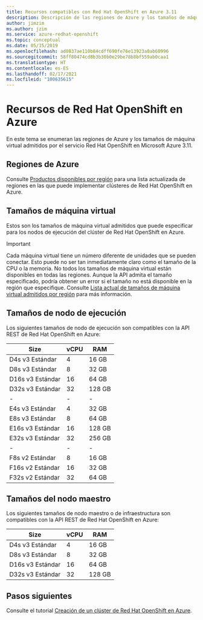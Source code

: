 ```yaml
---
title: Recursos compatibles con Red Hat OpenShift en Azure 3.11
description: Descripción de las regiones de Azure y los tamaños de máquina virtual admitidos por Red Hat OpenShift en Microsoft Azure.
author: jimzim
ms.author: jzim
ms.service: azure-redhat-openshift
ms.topic: conceptual
ms.date: 05/15/2019
ms.openlocfilehash: ad0837ae110b84cdff690fe76e13923a0ab60996
ms.sourcegitcommit: 58ff80474cd8b3b30b0e29be78b8bf559ab0caa1
ms.translationtype: HT
ms.contentlocale: es-ES
ms.lasthandoff: 02/17/2021
ms.locfileid: "100635615"
---
```

# <a name="azure-red-hat-openshift-resources"></a>Recursos de Red Hat OpenShift en Azure

En este tema se enumeran las regiones de Azure y los tamaños de máquina virtual admitidos por el servicio Red Hat OpenShift en Microsoft Azure 3.11.

## <a name="azure-regions"></a>Regiones de Azure

Consulte [Productos disponibles por región](https://azure.microsoft.com/global-infrastructure/services/?products=openshift&regions=all) para una lista actualizada de regiones en las que puede implementar clústeres de Red Hat OpenShift en Azure.

## <a name="virtual-machine-sizes"></a>Tamaños de máquina virtual

Estos son los tamaños de máquina virtual admitidos que puede especificar para los nodos de ejecución del clúster de Red Hat OpenShift en Azure.

> [!Important]
> Cada máquina virtual tiene un número diferente de unidades que se pueden conectar. Esto puede no ser tan inmediatamente claro como el tamaño de la CPU o la memoria.
> No todos los tamaños de máquina virtual están disponibles en todas las regiones. Aunque la API admita el tamaño especificado, podría obtener un error si el tamaño no está disponible en la región que especifique.
> Consulte [Lista actual de tamaños de máquina virtual admitidos por región](https://azure.microsoft.com/global-infrastructure/services/?products=virtual-machines) para más información.

## <a name="compute-node-sizes"></a>Tamaños de nodo de ejecución

Los siguientes tamaños de nodo de ejecución son compatibles con la API REST de Red Hat OpenShift en Azure:

|Size|vCPU|RAM|
|-|-|-|
|D4s v3 Estándar|4|16 GB|
|D8s v3 Estándar|8|32 GB|
|D16s v3 Estándar|16|64 GB|
|D32s v3 Estándar|32|128 GB|
|-|-|-|
|E4s v3 Estándar|4|32 GB|
|E8s v3 Estándar|8|64 GB|
|E16s v3 Estándar|16|128 GB|
|E32s v3 Estándar|32|256 GB|
|-|-|-|
|F8s v2 Estándar|8|16 GB|
|F16s v2 Estándar|16|32 GB|
|F32s v2 Estándar|32|64 GB|

## <a name="master-node-sizes"></a>Tamaños del nodo maestro

Los siguientes tamaños de nodo maestro o de infraestructura son compatibles con la API REST de Red Hat OpenShift en Azure:

|Size|vCPU|RAM|
|-|-|-|
|D4s v3 Estándar|4|16 GB|
|D8s v3 Estándar|8|32 GB|
|D16s v3 Estándar|16|64 GB|
|D32s v3 Estándar|32|128 GB|

## <a name="next-steps"></a>Pasos siguientes

Consulte el tutorial [Creación de un clúster de Red Hat OpenShift en Azure](tutorial-create-cluster.md).
